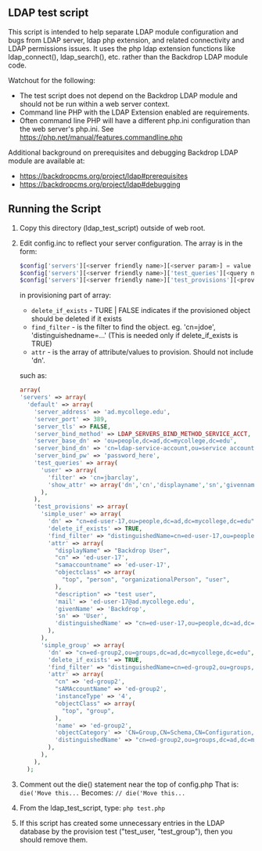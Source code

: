 LDAP test script
----------------

This script is intended to help separate LDAP module configuration and bugs
from LDAP server, ldap php extension, and related connectivity and LDAP
permissions issues. It uses the php ldap extension functions like
ldap_connect(), ldap_search(), etc. rather than the Backdrop LDAP module code.

Watchout for the following:
- The test script does not depend on the Backdrop LDAP module and should not
  be run within a web server context.
- Command line PHP with the LDAP Extension enabled are requirements.
- Often command line PHP will have a different php.ini configuration than the
  web server's php.ini. See https://php.net/manual/features.commandline.php

Additional background on prerequisites and debugging Backdrop LDAP module are available at:
- https://backdropcms.org/project/ldap#prerequisites
- https://backdropcms.org/project/ldap#debugging


Running the Script
------------------

1.  Copy this directory (ldap_test_script) outside of web root.
2.  Edit config.inc to reflect your server configuration. The array is in the form:
    ```php
    $config['servers'][<server friendly name>][<server param>] = value
    $config['servers'][<server friendly name>]['test_queries'][<query name>] = array of test query data
    $config['servers'][<server friendly name>]['test_provisions'][<provision name>] = array of test provision data
    ```
    
    in provisioning part of array:
     - `delete_if_exists` - TURE | FALSE indicates if the provisioned object should be deleted if it exists
     - `find_filter` - is the filter to find the object. eg. 'cn=jdoe', 'distinguishedname=...' (This is needed only if delete_if_exists is TRUE)
     - `attr` - is the array of attribute/values to provision. Should not include 'dn'.

    such as:

    ```php
    array(
    'servers' => array(
      'default' => array(
        'server_address' => 'ad.mycollege.edu',
        'server_port' => 389,
        'server_tls' => FALSE,
        'server_bind_method' => LDAP_SERVERS_BIND_METHOD_SERVICE_ACCT, 
        'server_base_dn' => 'ou=people,dc=ad,dc=mycollege,dc=edu',
        'server_bind_dn' => 'cn=ldap-service-account,ou=service accounts,dc=ad,dc=mycollege,dc=edu',
        'server_bind_pw' => 'password_here',
        'test_queries' => array(
          'user' => array(
            'filter' => 'cn=jbarclay',
            'show_attr' => array('dn','cn','displayname','sn','givenname','mail','samaccountname','email'),
          ),
        ),
        'test_provisions' => array(
          'simple_user' => array(
            'dn' => "cn=ed-user-17,ou=people,dc=ad,dc=mycollege,dc=edu",
            'delete_if_exists' => TRUE,
            'find_filter' => "distinguishedName=cn=ed-user-17,ou=people,dc=ad,dc=mycollege,dc=edu",
            'attr' => array(
              "displayName" => "Backdrop User",
              "cn" => 'ed-user-17',
              "samaccountname" => 'ed-user-17',
              "objectclass" => array(
                "top", "person", "organizationalPerson", "user",
              ),
              "description" => "test user",
              'mail' => 'ed-user-17@ad.mycollege.edu',
              'givenName' => 'Backdrop',
              'sn' => 'User',
              'distinguishedName' => "cn=ed-user-17,ou=people,dc=ad,dc=mycollege,dc=edu",
            ),
          ),
          'simple_group' => array(
            'dn' => "cn=ed-group2,ou=groups,dc=ad,dc=mycollege,dc=edu",
            'delete_if_exists' => TRUE,
            'find_filter' => "distinguishedName=cn=ed-group2,ou=groups,dc=ad,dc=mycollege,dc=edu",
            'attr' => array(
              "cn" => 'ed-group2',
              "sAMAccountName" => 'ed-group2',
              'instanceType' => '4',
              "objectClass" => array(
                "top", "group",
              ),
              'name' => 'ed-group2',
              'objectCategory' => 'CN=Group,CN=Schema,CN=Configuration,dc=mycollege,dc=edu',
              'distinguishedName' => "cn=ed-group2,ou=groups,dc=ad,dc=mycollege,dc=edu",
            ),
          ),
        ),
      );
      ```
      
3. Comment out the die() statement near the top of config.php
    That is:
      `die('Move this...`
    Becomes:
      `// die('Move this...`
      
4. From the ldap_test_script, type:
     `php test.php`

5. If this script has created some unnecessary entries in the LDAP database by
   the provision test ("test_user, "test_group"), then you should remove them.
